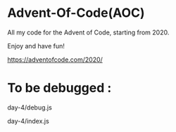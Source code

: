 # Advent-Of-Code(AOC)

All my code for the Advent of Code, starting from 2020.

Enjoy and have fun!

https://adventofcode.com/2020/

# To be debugged :

day-4/debug.js

day-4/index.js

